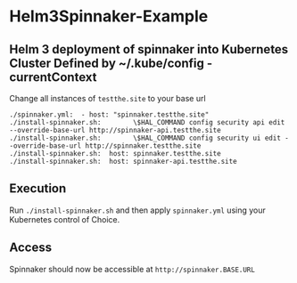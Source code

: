 # Helm3Spinnaker-Example

## Helm 3 deployment of spinnaker into Kubernetes Cluster Defined by ~/.kube/config - currentContext

Change all instances of `testthe.site` to your base url
```
./spinnaker.yml:  - host: "spinnaker.testthe.site"
./install-spinnaker.sh:        \$HAL_COMMAND config security api edit --override-base-url http://spinnaker-api.testthe.site
./install-spinnaker.sh:        \$HAL_COMMAND config security ui edit --override-base-url http://spinnaker.testthe.site
./install-spinnaker.sh:  host: spinnaker.testthe.site
./install-spinnaker.sh:  host: spinnaker-api.testthe.site
```

## Execution
Run `./install-spinnaker.sh` and then apply `spinnaker.yml` using your Kubernetes control of Choice.

## Access
Spinnaker should now be accessible at `http://spinnaker.BASE.URL`
